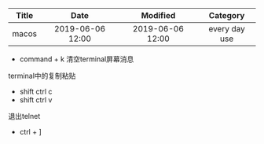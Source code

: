 | Title                | Date             | Modified         | Category          |
|:--------------------:|:----------------:|:----------------:|:-----------------:|
| macos             | 2019-06-06 12:00 | 2019-06-06 12:00 | every day use            |




- command + k    清空terminal屏幕消息



terminal中的复制粘贴
- shift ctrl c
- shift ctrl v



退出telnet 
- ctrl + ]  
